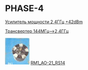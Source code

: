 # PHASE-4 

[Усилитель мощности 2,4ГГц +42dBm](P4_PA.md)

[Трансвертер 144МГц-->2,4ГГц](T_P4.md)

[![RM1_AO-21_RS14](photo/28.jpg)](http://eu2aa.qrz.ru/rm1.html) [ RM1_AO-21_RS14 ](http://eu2aa.qrz.ru/rm1.html)
